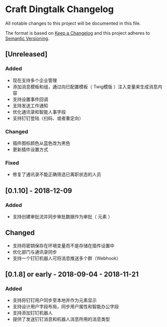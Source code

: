 # Craft Dingtalk Changelog

All notable changes to this project will be documented in this file.

The format is based on [Keep a Changelog](http://keepachangelog.com/) and this project adheres to [Semantic Versioning](http://semver.org/).

## [Unreleased]
### Added
- 现在支持多个企业管理
- 添加消息模板和组，通过向已配置模板（ Twig模版 ）注入变量来生成消息内容
- 支持设置事件回调
- 支持发送工作通知
- 优化通讯录和智能人事字段
- 支持钉钉登陆（扫码、或者重定向）

### Changed
- 插件图标颜色从蓝色改为黑色
- 更新插件设置方式

### Fixed
- 修复了通讯录不能正确筛选已离职状态的人员

## [0.1.10] - 2018-12-09
### Added
- 支持创建审批流并同步审批数据作为审批（ 元素 ）

## Changed
- 支持将密钥保存在环境变量而不是存储在插件设置中
- 优化部门与通讯录同步
- 支持一个钉钉机器人可将消息推送多个群（Webhook）

## [0.1.8] or early - 2018-09-04 - 2018-11-21

### Added
- 支持将钉钉用户同步至本地并作为元素显示
- 支持设计用户字段布局，同步用户属性和智能办公字段
- 支持添加钉钉机器人
- 提供了发送钉钉消息和机器人消息所用的消息类型
